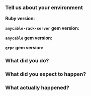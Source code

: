 <!--
  First of all, thanks for your report/suggestion/whatever!

  This template is for bug reports. If you are reporting a bug, please continue on. If you are here for another reason,
  feel free to skip the rest of this template.
-->

### Tell us about your environment

**Ruby version:**

**`anycable-rack-server` gem version:**

**`anycable` gem version:**

**`grpc` gem version:**

### What did you do?

### What did you expect to happen?

### What actually happened?

<!--
  Please, provide reproduction script (using this template (https://github.com/anycable/anycable/blob/master/etc/bug_report_template.rb)
  when submitting bugs if possible.
-->
